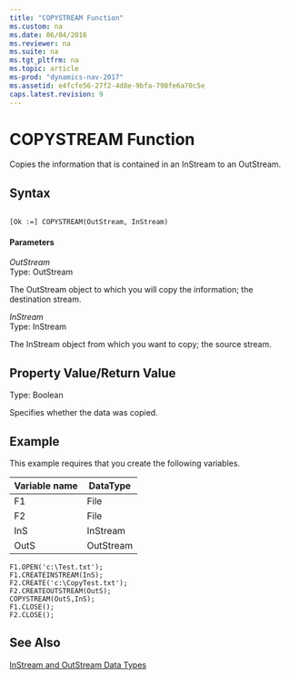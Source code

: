 ```yaml
---
title: "COPYSTREAM Function"
ms.custom: na
ms.date: 06/04/2016
ms.reviewer: na
ms.suite: na
ms.tgt_pltfrm: na
ms.topic: article
ms-prod: "dynamics-nav-2017"
ms.assetid: e4fcfe56-27f2-4d8e-9bfa-798fe6a70c5e
caps.latest.revision: 9
---
```

# COPYSTREAM Function
Copies the information that is contained in an InStream to an OutStream.  
  
## Syntax  
  
```  
  
[Ok :=] COPYSTREAM(OutStream, InStream)  
```  
  
#### Parameters  
 *OutStream*  
 Type: OutStream  
  
 The OutStream object to which you will copy the information; the destination stream.  
  
 *InStream*  
 Type: InStream  
  
 The InStream object from which you want to copy; the source stream.  
  
## Property Value/Return Value  
 Type: Boolean  
  
 Specifies whether the data was copied.  
  
## Example  
 This example requires that you create the following variables.  
  
|Variable name|DataType|  
|-------------------|--------------|  
|F1|File|  
|F2|File|  
|InS|InStream|  
|OutS|OutStream|  
  
```  
F1.OPEN('c:\Test.txt');  
F1.CREATEINSTREAM(InS);  
F2.CREATE('c:\CopyTest.txt');  
F2.CREATEOUTSTREAM(OutS);  
COPYSTREAM(OutS,InS);  
F1.CLOSE();  
F2.CLOSE();  
```  
  
## See Also  
 [InStream and OutStream Data Types](InStream-and-OutStream-Data-Types.md)